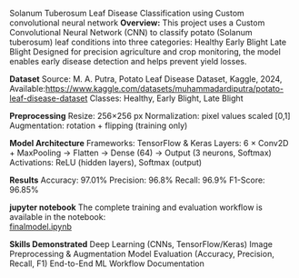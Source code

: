 Solanum Tuberosum Leaf Disease Classification using Custom convolutional neural network
**Overview:**
This project uses a Custom Convolutional Neural Network (CNN) to classify potato (Solanum tuberosum) leaf conditions into three categories:
Healthy
Early Blight
Late Blight
Designed for precision agriculture and crop monitoring, the model enables early disease detection and helps prevent yield losses.

**Dataset**
Source: M. A. Putra, Potato Leaf Disease Dataset, Kaggle, 2024, Available:https://www.kaggle.com/datasets/muhammadardiputra/potato-leaf-disease-dataset
Classes: Healthy, Early Blight, Late Blight

**Preprocessing**
Resize: 256×256 px
Normalization: pixel values scaled [0,1]
Augmentation: rotation + flipping (training only)

**Model Architecture**
Frameworks: TensorFlow & Keras
Layers: 6 × Conv2D + MaxPooling → Flatten → Dense (64) → Output (3 neurons, Softmax)
Activations: ReLU (hidden layers), Softmax (output)

**Results**
Accuracy: 97.01%
Precision: 96.8%
Recall: 96.9%
F1-Score: 96.85%

**jupyter notebook**
The complete training and evaluation workflow is available in the notebook:  
[finalmodel.ipynb](finalmodel.ipynb)

**Skills Demonstrated**
Deep Learning (CNNs, TensorFlow/Keras)
Image Preprocessing & Augmentation
Model Evaluation (Accuracy, Precision, Recall, F1)
End-to-End ML Workflow Documentation


